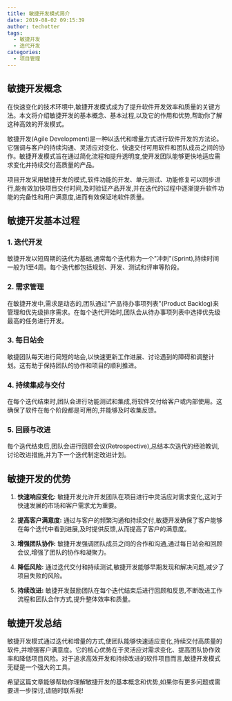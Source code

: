 ```yaml
---
title: 敏捷开发模式简介
date: 2019-08-02 09:15:39
author: techotter
tags:
  - 敏捷开发
  - 迭代开发
categories:
  - 项目管理
---
```


## 敏捷开发概念

在快速变化的技术环境中,敏捷开发模式成为了提升软件开发效率和质量的关键方法。本文将介绍敏捷开发的基本概念、基本过程,以及它的作用和优势,帮助你了解这种高效的开发模式。

<!-- more -->

敏捷开发(Agile Development)是一种以迭代和增量方式进行软件开发的方法论。它强调与客户的持续沟通、灵活应对变化、快速交付可用软件和团队成员之间的协作。敏捷开发模式旨在通过简化流程和提升透明度,使开发团队能够更快地适应需求变化并持续交付高质量的产品。

项目开发采用敏捷开发的模式,软件功能的开发、单元测试、功能修复可以同步进行,能有效加快项目交付时间,及时验证产品开发,并在迭代的过程中逐渐提升软件功能的完备性和用户满意度,进而有效保证地软件质量。


## 敏捷开发基本过程

### 1. 迭代开发

敏捷开发以短周期的迭代为基础,通常每个迭代称为一个"冲刺"(Sprint),持续时间一般为1至4周。每个迭代都包括规划、开发、测试和评审等阶段。

### 2. 需求管理

在敏捷开发中,需求是动态的,团队通过"产品待办事项列表"(Product Backlog)来管理和优先级排序需求。在每个迭代开始时,团队会从待办事项列表中选择优先级最高的任务进行开发。

### 3. 每日站会

敏捷团队每天进行简短的站会,以快速更新工作进展、讨论遇到的障碍和调整计划。这有助于保持团队的协作和项目的顺利推进。

### 4. 持续集成与交付

在每个迭代结束时,团队会进行功能测试和集成,将软件交付给客户或内部使用。这确保了软件在每个阶段都是可用的,并能够及时收集反馈。

### 5. 回顾与改进

每个迭代结束后,团队会进行回顾会议(Retrospective),总结本次迭代的经验教训,讨论改进措施,并为下一个迭代制定改进计划。

## 敏捷开发的优势

1. **快速响应变化:**
   敏捷开发允许开发团队在项目进行中灵活应对需求变化,这对于快速发展的市场和客户需求尤为重要。

2. **提高客户满意度:**
   通过与客户的频繁沟通和持续交付,敏捷开发确保了客户能够在每个迭代中看到进展,及时提供反馈,从而提高了客户的满意度。

3. **增强团队协作:**
   敏捷开发强调团队成员之间的合作和沟通,通过每日站会和回顾会议,增强了团队的协作和凝聚力。

4. **降低风险:**
   通过迭代交付和持续测试,敏捷开发能够早期发现和解决问题,减少了项目失败的风险。

5. **持续改进:**
   敏捷开发鼓励团队在每个迭代结束后进行回顾和反思,不断改进工作流程和团队合作方式,提升整体效率和质量。

## 敏捷开发总结

敏捷开发模式通过迭代和增量的方式,使团队能够快速适应变化,持续交付高质量的软件,并增强客户满意度。它的核心优势在于灵活应对需求变化、提高团队协作效率和降低项目风险。对于追求高效开发和持续改进的软件项目而言,敏捷开发模式无疑是一个强大的工具。

希望这篇文章能够帮助你理解敏捷开发的基本概念和优势,如果你有更多问题或需要进一步探讨,请随时联系我!
